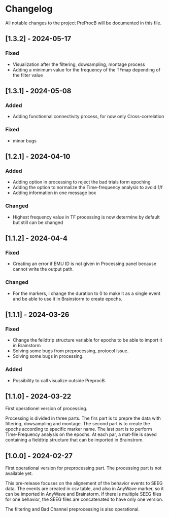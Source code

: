 # Changelog

All notable changes to the project PreProcB will be documented in this file.

## [1.3.2] - 2024-05-17

### Fixed

- Visualization after the filtering, dowsampling, montage process
- Adding a minimum value for the frequency of the TFmap depending of the filter value

## [1.3.1] - 2024-05-08

### Added

- Adding functionnal connectivity process, for now only Cross-correlation

### Fixed

- minor bugs

## [1.2.1] - 2024-04-10

### Added

- Adding option in processing to reject the bad trials form epoching
- Adding the option to normalize the Time-frequency analysis to avoid 1/f
- Adding information in one message box

### Changed

- Highest frequency value in TF processing is now determine by default but still can be changed 

## [1.1.2] - 2024-04-4

### Fixed

- Creating an error if EMU ID is not given in Processing panel because cannot write the output path.

### Changed

- For the markers, I change the duration to 0 to make it as a single event and be able to use it in Brainstorm to create epochs.

## [1.1.1] - 2024-03-26

### Fixed

- Change the feildtrip structure variable for epochs to be able to import it in Brainstorm
- Solving some bugs from preprocessing, protocol issue.
- Solving some bugs in processing.

### Added

- Possibility to call visualize outside PreprocB.


## [1.1.0] - 2024-03-22

First operationel version of processing.

Processing is divided in three parts. The firs part is to prepre the data with filtering, dowsampling and montage. The second part
is to create the epochs according to specific marker name. The last part is to perform Time-Frequency analysis on the epochs. At each par, a mat-file
is saved containing a fieldtrip structure that can be imported in Brainstrom.

## [1.0.0] - 2024-02-27

First operational version for preprocessing part. The processing part is not available yet.

This pre-release focuses on the alignement of the behavior events to SEEG data. The events are created in csv table, and
also in AnyWave marker, so it can be imported in AnyWave and Brainstorm. If there is multiple SEEG files for one behavior, 
the SEEG files are concatenated to have only one version.

The filtering and Bad Channel preprocessing is also operational.